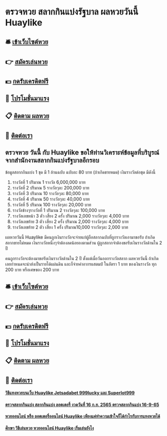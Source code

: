 # ตรวจหวย สลากกินแบ่งรัฐบาล ผลหวยวันนี้ Huaylike

## 🛎 [เข้าเว็บไซต์หวย](https://bit.ly/3BKfQIf)
## 👉 [สมัครเล่นหวย](https://bit.ly/3BKfQIf)
## 💵 [กดรับเครดิตฟรี](https://bit.ly/3UloAvx)
## 👑 [โปรโมชั่นมาแรง](https://bit.ly/3UloAvx)
## 📋 [ติดตาม ผลหวย](https://bit.ly/3UloAvx)
## 📱 [ติดต่อเรา](https://bit.ly/3UloAvx)

## ตรวจหวย วันนี้ กับ Huaylike ขอให้ท่านวิเคราะห์ข้อมูลที่บริบูรณ์จากสำนักงานสลากกินแบ่งรัฐบาลอีกรอบ
ข้อมูลสลากกินแบ่ง 1 ชุด มี 1 ล้านฉบับ ฉบับละ 80 บาท (ถ้าเกิดขายหมด) เงินรางวัลต่อชุด มีดังนี้
1. รางวัลที่ 1 ปริมาณ 1 รางวัล 6,000,000 บาท
2. รางวัลที่ 2 ปริมาณ 5 รางวัลๆละ 200,000 บาท
3. รางวัลที่ 3 ปริมาณ 10 รางวัลๆละ 80,000 บาท
4. รางวัลที่ 4 ปริมาณ 50 รางวัลๆละ 40,000 บาท
5. รางวัลที่ 5 ปริมาณ 100 รางวัลๆละ 20,000 บาท
6. รางวัลข้างๆรางวัลที่ 1 ปริมาณ 2 รางวัลๆละ 100,000 บาท
7. รางวัลเลขหน้า 3 ตัว เสี่ยง 2 ครั้ง ปริมาณ 2,000 รางวัลๆละ 4,000 บาท
8. รางวัลเลขท้าย 3 ตัว เสี่ยง 2 ครั้ง ปริมาณ 2,000 รางวัลๆละ 4,000 บาท
9. รางวัลเลขท้าย 2 ตัว เสี่ยง 1 ครั้ง ปริมาณ10,000 รางวัลๆละ 2,000 บาท

ผลหวยวันนี้ Huaylike มีคนถูกเงินรางวัลจะจ่ายแก่ผู้ถือสลากฉบับที่ถูกรางวัลเอามาขอรับ ถ้าเกิดสลากขายไม่หมด เงินรางวัลหนึ่งๆจำต้องลดน้อยลงตามส่วน ผู้ถูกสลากจำต้องขอรับเงินรางวัลด้านใน 2 ปี

คนถูกรางวัลจะต้องมาขอรับเงินรางวัลด้านใน 2 ปี ตั้งแต่เมื่อวันออกรางวัลสลาก ผลหวยวันนี้ ถ้าเกิดเลยกำหนดจะนำส่งเป็นรายได้แผ่นดิน และก็จ่ายค่าอากรแสตมป์ ในอัตรา 1 บาท ของเงินรางวัล ทุก 200 บาท หรือเศษของ 200 บาท

## 🛎 [เข้าเว็บไซต์หวย](https://bit.ly/3BKfQIf)
## 👉 [สมัครเล่นหวย](https://bit.ly/3BKfQIf)
## 💵 [กดรับเครดิตฟรี](https://bit.ly/3UloAvx)
## 👑 [โปรโมชั่นมาแรง](https://bit.ly/3UloAvx)
## 📋 [ติดตาม ผลหวย](https://bit.ly/3UloAvx)
## 📱 [ติดต่อเรา](https://bit.ly/3UloAvx)

#### [วิธีแทงหวยบนเว็บ Huaylike Jetsadabet 999lucky และ Superlot999](https://atom.io/themes/วิธีแทงหวยบนเว็บ%20Huaylike%20Jetsadabet%20999lucky%20และ%20Superlot999)
#### [ตรวจสลากกินแบ่ง สลากกินแบ่ง ลอตเตอรี่ งวดวันที่ 16 ก.ย. 2565 ตรวจสลากกินแบ่ง 16-9-65](https://atom.io/themes/ตรวจสลากกินแบ่ง%20สลากกินแบ่ง%20ลอตเตอรี่%20งวดวันที่%2016%20ก.ย.%202565%20ตรวจสลากกินแบ่ง%2016-9-65)
#### [หวยออนไลน์ หรือ ลอตเตอรี่ออนไลน์ Huaylike เพียงแค่ทำความเข้าใจก็ได้กำไรกับการแทงหวยได้](https://atom.io/themes/หวยออนไลน์%20หรือ%20ลอตเตอรี่ออนไลน์%20Huaylike%20เพียงแค่ทำความเข้าใจก็ได้กำไรกับการแทงหวยได้)
#### [ศึกษา วิธีเล่นหวย หวยออนไลน์ Huaylike เริ่มเล่นยังไง](https://atom.io/themes/ศึกษา%20วิธีเล่นหวย%20หวยออนไลน์%20Huaylike%20เริ่มเล่นยังไง)